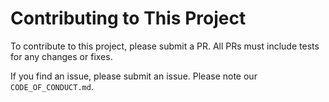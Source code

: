 # Contributing to This Project

To contribute to this project, please submit a PR. All PRs must include tests for any changes or fixes.

If you find an issue, please submit an issue. Please note our `CODE_OF_CONDUCT.md`.
